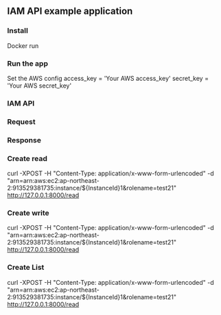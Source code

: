 ## IAM API example application


### Install
Docker run 

### Run the app
Set the AWS config
access_key = 'Your AWS access_key'
secret_key = 'Your AWS secret_key'

### IAM API

### Request

### Response

### Create read
curl -XPOST -H "Content-Type: application/x-www-form-urlencoded" -d "arn=arn:aws:ec2:ap-northeast-2:913529381735:instance/${InstanceId}1&rolename=test21" http://127.0.0.1:8000/read

### Create write
curl -XPOST -H "Content-Type: application/x-www-form-urlencoded" -d "arn=arn:aws:ec2:ap-northeast-2:913529381735:instance/${InstanceId}1&rolename=test21" http://127.0.0.1:8000/read

### Create List
curl -XPOST -H "Content-Type: application/x-www-form-urlencoded" -d "arn=arn:aws:ec2:ap-northeast-2:913529381735:instance/${InstanceId}1&rolename=test21" http://127.0.0.1:8000/read
